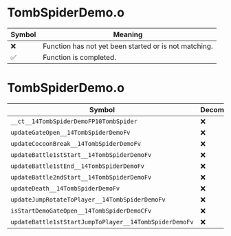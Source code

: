 # TombSpiderDemo.o
| Symbol | Meaning 
| ------------- | ------------- 
| :x: | Function has not yet been started or is not matching. 
| :white_check_mark: | Function is completed. 


# TombSpiderDemo.o
| Symbol | Decompiled? |
| ------------- | ------------- |
| `__ct__14TombSpiderDemoFP10TombSpider` | :x: |
| `updateGateOpen__14TombSpiderDemoFv` | :x: |
| `updateCocoonBreak__14TombSpiderDemoFv` | :x: |
| `updateBattle1stStart__14TombSpiderDemoFv` | :x: |
| `updateBattle1stEnd__14TombSpiderDemoFv` | :x: |
| `updateBattle2ndStart__14TombSpiderDemoFv` | :x: |
| `updateDeath__14TombSpiderDemoFv` | :x: |
| `updateJumpRotateToPlayer__14TombSpiderDemoFv` | :x: |
| `isStartDemoGateOpen__14TombSpiderDemoCFv` | :x: |
| `updateBattle1stStartJumpToPlayer__14TombSpiderDemoFv` | :x: |
